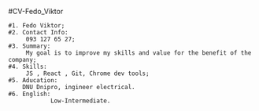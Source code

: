  #CV-Fedo_Viktor

    #1. Fedo Viktor;
    #2. Contact Info:
         093 127 65 27;
    #3. Summary:
         My goal is to improve my skills and value for the benefit of the company;
    #4. Skills:
         JS , React , Git, Chrome dev tools;
    #5. Aducation:
        DNU Dnipro, ingineer electrical.
    #6. English:
                Low-Intermediate.